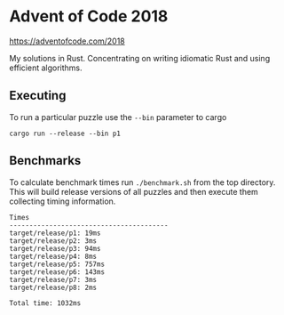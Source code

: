 # Advent of Code 2018

https://adventofcode.com/2018

My solutions in Rust. Concentrating on writing idiomatic Rust and using
efficient algorithms.

## Executing

To run a particular puzzle use the `--bin` parameter to cargo

	cargo run --release --bin p1

## Benchmarks

To calculate benchmark times run `./benchmark.sh` from the top directory. This
will build release versions of all puzzles and then execute them collecting
timing information.

	Times
	----------------------------------------
	target/release/p1: 19ms
	target/release/p2: 3ms
	target/release/p3: 94ms
	target/release/p4: 8ms
	target/release/p5: 757ms
	target/release/p6: 143ms
	target/release/p7: 3ms
	target/release/p8: 2ms

	Total time: 1032ms

